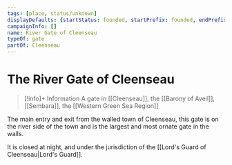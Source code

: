 ```yaml
---
tags: [place, status/unknown]
displayDefaults: {startStatus: founded, startPrefix: founded, endPrefix: destroyed, endStatus: destroyed}
campaignInfo: []
name: River Gate of Cleenseau
typeOf: gate
partOf: Cleenseau
---
```

# The River Gate of Cleenseau
>[!info]+ Information
> A  gate in [[Cleenseau]], the [[Barony of Aveil]], [[Sembara]], the [[Western Green Sea Region]]

The main entry and exit from the walled town of Cleenseau, this gate is on the river side of the town and is the largest and most ornate gate in the walls.

It is closed at night, and under the jurisdiction of the [[Lord's Guard of Cleenseau|Lord's Guard]]. 